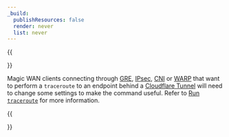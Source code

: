 ```yaml
---
_build:
  publishResources: false
  render: never
  list: never
---
```


{{<Aside type="note" header="​​Run <code>traceroute</code>">}}

Magic WAN clients connecting through [GRE](/magic-wan/configuration/manually/how-to/configure-tunnels/), [IPsec](/magic-wan/configuration/manually/how-to/configure-tunnels/), [CNI](/network-interconnect/) or [WARP](/cloudflare-one/connections/connect-devices/warp/) that want to perform a `traceroute` to an endpoint behind a [Cloudflare Tunnel](/cloudflare-one/connections/connect-networks/) will need to change some settings to make the command useful. Refer to [Run `traceroute`](/magic-wan/configuration/manually/how-to/traceroute/) for more information.

{{</Aside>}}
